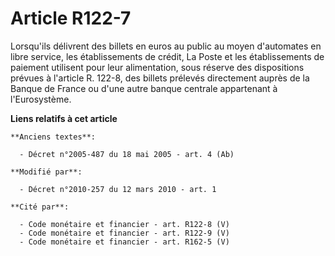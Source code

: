 # Article R122-7

Lorsqu'ils délivrent des billets en euros au public au moyen d'automates en libre service, les établissements de crédit, La
Poste et les établissements de paiement utilisent pour leur alimentation, sous réserve des dispositions prévues à l'article
R. 122-8, des billets prélevés directement auprès de la Banque de France ou d'une autre banque centrale appartenant à
l'Eurosystème.

**Liens relatifs à cet article**

	**Anciens textes**:

	  - Décret n°2005-487 du 18 mai 2005 - art. 4 (Ab)

	**Modifié par**:

	  - Décret n°2010-257 du 12 mars 2010 - art. 1

	**Cité par**:

	  - Code monétaire et financier - art. R122-8 (V)
	  - Code monétaire et financier - art. R122-9 (V)
	  - Code monétaire et financier - art. R162-5 (V)
